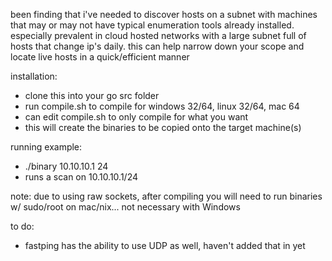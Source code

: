been finding that i've needed to discover hosts on a subnet with machines that may or may not have typical enumeration tools already installed. 
especially prevalent in cloud hosted networks with a large subnet full of hosts that change ip's daily. this can help narrow down your scope and locate live hosts in a quick/efficient manner

installation:
- clone this into your go src folder
- run compile.sh to compile for windows 32/64, linux 32/64, mac 64
- can edit compile.sh to only compile for what you want
- this will create the binaries to be copied onto the target machine(s)


running example:
- ./binary 10.10.10.1 24
- runs a scan on 10.10.10.1/24

note: due to using raw sockets, after compiling you will need to run binaries w/ sudo/root on mac/nix... not necessary with Windows


to do:
- fastping has the ability to use UDP as well, haven't added that in yet
